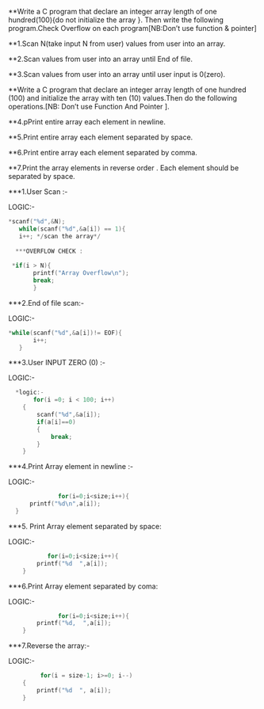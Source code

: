 **Write a C program that declare an integer array length of one hundred(100){do not initialize the array }.
Then write the following program.Check Overflow on each program[NB:Don’t use function & pointer]

**1.Scan N(take input N from user) values from user into an array.

**2.Scan values from user into an array until End of file.

**3.Scan values from user into an array until user input is 0(zero).

**Write a C program that declare an integer array length of one hundred (100) and initialize the array with ten (10) values.Then do the following operations.[NB: Don’t use Function And Pointer ].

**4.pPrint entire array each element in newline.

**5.Print entire array each element separated by space.

**6.Print entire array each element separated by comma.

**7.Print the array elements in reverse order . Each element should be separated by space.



***1.User Scan :-

LOGIC:-
 ```C           
*scanf("%d",&N);
    while(scanf("%d",&a[i]) == 1){
    i++; */scan the array*/
    
   ***OVERFLOW CHECK :
            
  *if(i > N){
        printf("Array Overflow\n");
        break;
        }
 ```    
 ***2.End of file scan:-
 
 LOGIC:-
 ```C        
*while(scanf("%d",&a[i])!= EOF){
        i++;
    }   
```    
***3.User INPUT ZERO (0) :-

LOGIC:-
```C      
  *logic:-
       for(i =0; i < 100; i++)
    {
        scanf("%d",&a[i]);
        if(a[i]==0)
        {
            break;
        }
    }
```   
***4.Print Array element in newline :-
   
 LOGIC:-
  ```C 
                for(i=0;i<size;i++){
        printf("%d\n",a[i]);
    }
```    
***5. Print Array element separated by space:

LOGIC:-
```C
           for(i=0;i<size;i++){
        printf("%d  ",a[i]);
    }
```    
***6.Print Array element separated by coma:

LOGIC:-
```C
              for(i=0;i<size;i++){
        printf("%d,  ",a[i]);
    }
```    
***7.Reverse the array:-

LOGIC:-
```C
         for(i = size-1; i>=0; i--)
    {
        printf("%d  ", a[i]);
    }
```    
